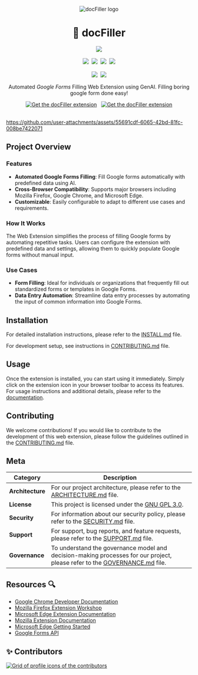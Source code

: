 <p align="center">
  <img src="./public/assets/icons/icon-form-96.png" alt="docFiller logo">
<h1 align="center">🚀 docFiller</h1>
  <p align="center">
    <img src="http://ForTheBadge.com/images/badges/built-with-love.svg">
    <br><br>
    <img src="https://img.shields.io/github/stars/rootcircle/docFiller?style=for-the-badge&logo=andela&color=CAC992&logoColor=D9E0EE&labelColor=292324)"/>&nbsp;
    <img src="https://img.shields.io/github/license/rootcircle/docFiller?style=for-the-badge&logo=libreofficewriter&color=FFB686&logoColor=D9E0EE&labelColor=292324)"/>&nbsp;
    <img src="https://img.shields.io/github/issues/rootcircle/docFiller?style=for-the-badge&logo=git&color=CCE8E9&logoColor=D9E0EE&labelColor=292324)"/>&nbsp;
    <img src="https://img.shields.io/badge/PR-Welcome-green?style=for-the-badge&color=CCE8E9&logoColor=D9E0EE&labelColor=292324)"/>
    <br><br>
    <a align="center" href="https://discord.gg/Sa4JPe4FWT">
      <img src="https://img.shields.io/discord/1129752670287184022?style=for-the-badge&logo=discord&logoColor=D9E0EE"></a>&nbsp;
    <img src="https://img.shields.io/github/actions/workflow/status/rootCircle/docFiller/lint-check.yml?style=for-the-badge&logo=github&logoColor=D9E0EE&labelColor=292324)"/>
  </p>
<p align="center">Automated <em>Google Forms</em> Filling Web Extension using GenAI. Filling boring google form done
  easy!</p>
</p>

<div align="center">
  <a href="https://addons.mozilla.org/en-US/firefox/addon/docfiller">
    <img src="https://user-images.githubusercontent.com/585534/107280546-7b9b2a00-6a26-11eb-8f9f-f95932f4bfec.png" alt="Get the docFiller extension"></a>
  &nbsp;
  <a href="https://microsoftedge.microsoft.com/addons/detail/docfiller/hkcldpodmllikgghmplcbbocikadoljl">
    <img src="https://user-images.githubusercontent.com/585534/107280673-a5ece780-6a26-11eb-9cc7-9fa9f9f81180.png" alt="Get the docFiller extension">
  </a>
</div>
<br>

<https://github.com/user-attachments/assets/55691cdf-6065-42bd-81fc-008be7422071>

## Project Overview

### Features

- **Automated Google Forms Filling**: Fill Google forms automatically with predefined data using AI.
- **Cross-Browser Compatibility**: Supports major browsers including Mozilla Firefox, Google Chrome, and Microsoft Edge.
- **Customizable**: Easily configurable to adapt to different use cases and requirements.

### How It Works

The Web Extension simplifies the process of filling Google forms by automating repetitive tasks. Users can configure the extension with predefined data and settings, allowing them to quickly populate Google forms without manual input.

### Use Cases

- **Form Filling**: Ideal for individuals or organizations that frequently fill out standardized forms or templates in Google Forms.
- **Data Entry Automation**: Streamline data entry processes by automating the input of common information into Google Forms.

## Installation

For detailed installation instructions, please refer to the [INSTALL.md](docs/INSTALL.md) file.

For development setup, see instructions in [CONTRIBUTING.md](./docs/CONTRIBUTING.md#development) file.

## Usage

Once the extension is installed, you can start using it immediately. Simply click on the extension icon in your browser toolbar to access its features. For usage instructions and additional details, please refer to the [documentation](docs).

## Contributing

We welcome contributions! If you would like to contribute to the development of this web extension, please follow the guidelines outlined in the [CONTRIBUTING.md](docs/CONTRIBUTING.md) file.

## Meta

| **Category**     | **Description**                                                                                                                                 |
| ---------------- | ----------------------------------------------------------------------------------------------------------------------------------------------- |
| **Architecture** | For our project architecture, please refer to the [ARCHITECTURE.md](docs/ARCHITECTURE.md) file.                                                 |
| **License**      | This project is licensed under the [GNU GPL 3.0](LICENSE).                                                                                      |
| **Security**     | For information about our security policy, please refer to the [SECURITY.md](docs/SECURITY.md) file.                                            |
| **Support**      | For support, bug reports, and feature requests, please refer to the [SUPPORT.md](docs/SUPPORT.md) file.                                         |
| **Governance**   | To understand the governance model and decision-making processes for our project, please refer to the [GOVERNANCE.md](docs/GOVERNANCE.md) file. |

## Resources 🔍

- [Google Chrome Developer Documentation](https://developer.chrome.com/docs/extensions/)
- [Mozilla Firefox Extension Workshop](https://extensionworkshop.com/)
- [Microsoft Edge Extension Documentation](https://docs.microsoft.com/en-us/microsoft-edge/extensions-chromium/)
- [Mozilla Extension Documentation](https://developer.mozilla.org/en-US/docs/Mozilla/Add-ons/WebExtensions)
- [Microsoft Edge Getting Started](https://learn.microsoft.com/en-us/microsoft-edge/extensions-chromium/)
- [Google Forms API](https://developers.google.com/forms/api/guides)

## ✨ Contributors

<a href="https://github.com/rootCircle/docFiller/graphs/contributors">
  <img alt="Grid of profile icons of the contributors" src="https://contrib.rocks/image?repo=rootCircle/docFiller" />
</a>
<!--  https://contrib.rocks -->
